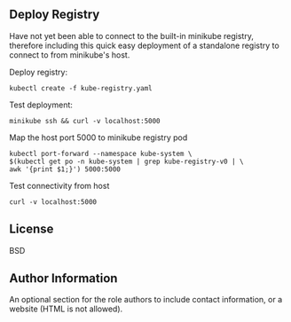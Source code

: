 Deploy Registry
----------------
Have not yet been able to connect to the built-in minikube registry, therefore including this quick easy deployment of a standalone registry to connect to from minikube's host.

Deploy registry:
```
kubectl create -f kube-registry.yaml
```

Test deployment:
```
minikube ssh && curl -v localhost:5000
```

Map the host port 5000 to minikube registry pod
```
kubectl port-forward --namespace kube-system \
$(kubectl get po -n kube-system | grep kube-registry-v0 | \
awk '{print $1;}') 5000:5000
```

Test connectivity from host
```
curl -v localhost:5000
```

License
-------

BSD

Author Information
------------------

An optional section for the role authors to include contact information, or a website (HTML is not allowed).
